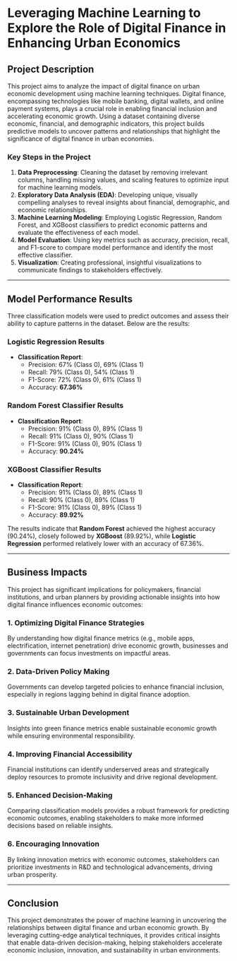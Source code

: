# Leveraging Machine Learning to Explore the Role of Digital Finance in Enhancing Urban Economics  
## Project Description  
This project aims to analyze the impact of digital finance on urban economic development using machine learning techniques. Digital finance, encompassing technologies like mobile banking, digital wallets, and online payment systems, plays a crucial role in enabling financial inclusion and accelerating economic growth. Using a dataset containing diverse economic, financial, and demographic indicators, this project builds predictive models to uncover patterns and relationships that highlight the significance of digital finance in urban economies.  

### Key Steps in the Project  
1. **Data Preprocessing**: Cleaning the dataset by removing irrelevant columns, handling missing values, and scaling features to optimize input for machine learning models.  
2. **Exploratory Data Analysis (EDA)**: Developing unique, visually compelling analyses to reveal insights about financial, demographic, and economic relationships.  
3. **Machine Learning Modeling**: Employing Logistic Regression, Random Forest, and XGBoost classifiers to predict economic patterns and evaluate the effectiveness of each model.  
4. **Model Evaluation**: Using key metrics such as accuracy, precision, recall, and F1-score to compare model performance and identify the most effective classifier.  
5. **Visualization**: Creating professional, insightful visualizations to communicate findings to stakeholders effectively.  

---
## Model Performance Results  

Three classification models were used to predict outcomes and assess their ability to capture patterns in the dataset. Below are the results:  

### Logistic Regression Results  
- **Classification Report**:  
  - Precision: 67% (Class 0), 69% (Class 1)  
  - Recall: 79% (Class 0), 54% (Class 1)  
  - F1-Score: 72% (Class 0), 61% (Class 1)  
  - Accuracy: **67.36%**  

### Random Forest Classifier Results  
- **Classification Report**:  
  - Precision: 91% (Class 0), 89% (Class 1)  
  - Recall: 91% (Class 0), 90% (Class 1)  
  - F1-Score: 91% (Class 0), 90% (Class 1)  
  - Accuracy: **90.24%**  

### XGBoost Classifier Results  
- **Classification Report**:  
  - Precision: 91% (Class 0), 89% (Class 1)  
  - Recall: 90% (Class 0), 89% (Class 1)  
  - F1-Score: 91% (Class 0), 89% (Class 1)  
  - Accuracy: **89.92%**  

The results indicate that **Random Forest** achieved the highest accuracy (90.24%), closely followed by **XGBoost** (89.92%), while **Logistic Regression** performed relatively lower with an accuracy of 67.36%.  

---

## Business Impacts  

This project has significant implications for policymakers, financial institutions, and urban planners by providing actionable insights into how digital finance influences economic outcomes:  

### 1. Optimizing Digital Finance Strategies  
By understanding how digital finance metrics (e.g., mobile apps, electrification, internet penetration) drive economic growth, businesses and governments can focus investments on impactful areas.  

### 2. Data-Driven Policy Making  
Governments can develop targeted policies to enhance financial inclusion, especially in regions lagging behind in digital finance adoption.  

### 3. Sustainable Urban Development  
Insights into green finance metrics enable sustainable economic growth while ensuring environmental responsibility.  

### 4. Improving Financial Accessibility  
Financial institutions can identify underserved areas and strategically deploy resources to promote inclusivity and drive regional development.  

### 5. Enhanced Decision-Making  
Comparing classification models provides a robust framework for predicting economic outcomes, enabling stakeholders to make more informed decisions based on reliable insights.  

### 6. Encouraging Innovation  
By linking innovation metrics with economic outcomes, stakeholders can prioritize investments in R&D and technological advancements, driving urban prosperity.  

---

## Conclusion  
This project demonstrates the power of machine learning in uncovering the relationships between digital finance and urban economic growth. By leveraging cutting-edge analytical techniques, it provides critical insights that enable data-driven decision-making, helping stakeholders accelerate economic inclusion, innovation, and sustainability in urban environments.  
